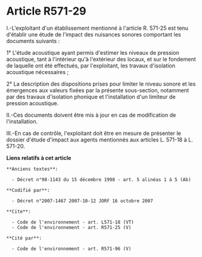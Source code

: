 # Article R571-29

I.-L'exploitant d'un établissement mentionné à l'article R. 571-25 est tenu d'établir une étude de l'impact des nuisances
sonores comportant les documents suivants : 

1° L'étude acoustique ayant permis d'estimer les niveaux de pression acoustique, tant à l'intérieur qu'à l'extérieur des
locaux, et sur le fondement de laquelle ont été effectués, par l'exploitant, les travaux d'isolation acoustique
nécessaires ; 

2° La description des dispositions prises pour limiter le niveau sonore et les émergences aux valeurs fixées par la présente
sous-section, notamment par des travaux d'isolation phonique et l'installation d'un limiteur de pression acoustique. 

II.-Ces documents doivent être mis à jour en cas de modification de l'installation. 

III.-En cas de contrôle, l'exploitant doit être en mesure de présenter le dossier d'étude d'impact aux agents mentionnés aux
articles L. 571-18 à L. 571-20.

**Liens relatifs à cet article**

	**Anciens textes**:

	  - Décret n°98-1143 du 15 décembre 1998 - art. 5 alinéas 1 à 5 (Ab)

	**Codifié par**:

	  - Décret n°2007-1467 2007-10-12 JORF 16 octobre 2007

	**Cite**:

	  - Code de l'environnement - art. L571-18 (VT)
	  - Code de l'environnement - art. R571-25 (V)

	**Cité par**:

	  - Code de l'environnement - art. R571-96 (V)
